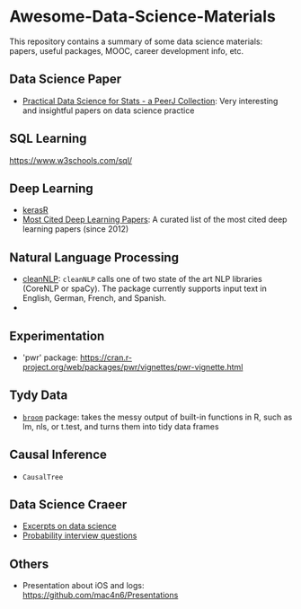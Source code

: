 # Awesome-Data-Science-Materials

This repository contains a summary of some data science materials: papers, useful packages, MOOC, career development info, etc. 

## Data Science Paper

- [Practical Data Science for Stats - a PeerJ Collection](https://peerj.com/collections/50-practicaldatascistats): Very interesting and insightful papers on data science practice

## SQL Learning

https://www.w3schools.com/sql/

## Deep Learning

- [kerasR](https://github.com/statsmaths/kerasR)
- [Most Cited Deep Learning Papers](https://github.com/terryum/awesome-deep-learning-papers): A curated list of the most cited deep learning papers (since 2012)

## Natural Language Processing

- [cleanNLP](https://journal.r-project.org/archive/2017/RJ-2017-035/index.html): `cleanNLP` calls one of two state of the art NLP libraries (CoreNLP or spaCy). The package currently supports input text in English, German, French, and Spanish.
- 

## Experimentation

- 'pwr' package: https://cran.r-project.org/web/packages/pwr/vignettes/pwr-vignette.html

## Tydy Data

- [`broom`](https://github.com/tidyverse/broom) package:  takes the messy output of built-in functions in R, such as lm, nls, or t.test, and turns them into tidy data frames

## Causal Inference

- `CausalTree`

## Data Science Craeer

- [Excerpts on data science](http://hui1987.com/data-science.html#data-quality)
- [Probability interview questions](http://vitalflux.com/data-science-175-probability-statistics-interview-questions/)

## Others

- Presentation about iOS and logs: https://github.com/mac4n6/Presentations
